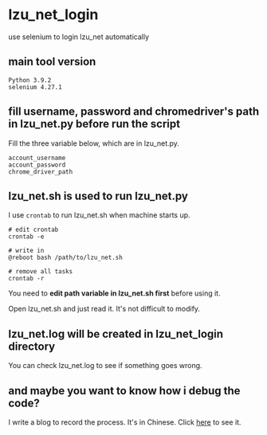 # lzu_net_login

use selenium to login lzu_net automatically

## main tool version

```text
Python 3.9.2
selenium 4.27.1
```

## fill username, password and chromedriver's path in lzu_net.py before run the script

Fill the three variable below, which are in lzu_net.py.

```text
account_username
account_password
chrome_driver_path
```

## lzu_net.sh is used to run lzu_net.py

I use `crontab` to run lzu_net.sh when machine starts up.

```text
# edit crontab
crontab -e
```

```text
# write in
@reboot bash /path/to/lzu_net.sh
```

```text
# remove all tasks
crontab -r
```

You need to **edit path variable in lzu_net.sh first** before using it.

Open lzu_net.sh and just read it. It's not difficult to modify.

## lzu_net.log will be created in lzu_net_login directory

You can check lzu_net.log to see if something goes wrong.

## and maybe you want to know how i debug the code?

I write a blog to record the process. It's in Chinese. Click <a href="https://wuhulamb.me/p/using-selenium-to-login-campus-network/" target="_blank">here</a> to see it.

